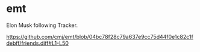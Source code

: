# emt
Elon Musk following Tracker.

https://github.com/cmj/emt/blob/04bc78f28c79a637e9cc75d44f0e1c82c1fdebff/friends.diff#L1-L50
